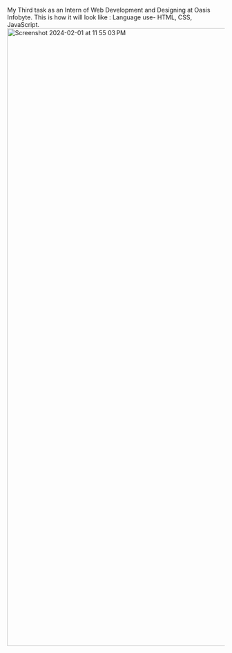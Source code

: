 My Third task as an Intern of Web Development and Designing at Oasis Infobyte.
This is how it will look like :
Language use- HTML, CSS, JavaScript.
<img width="1432" alt="Screenshot 2024-02-01 at 11 55 03 PM" src="https://github.com/Debonairayush/OIBSIP_Task-3-A-to-do-web-app/assets/99905065/91d3a7c0-9769-4193-801b-6c942a839770">
